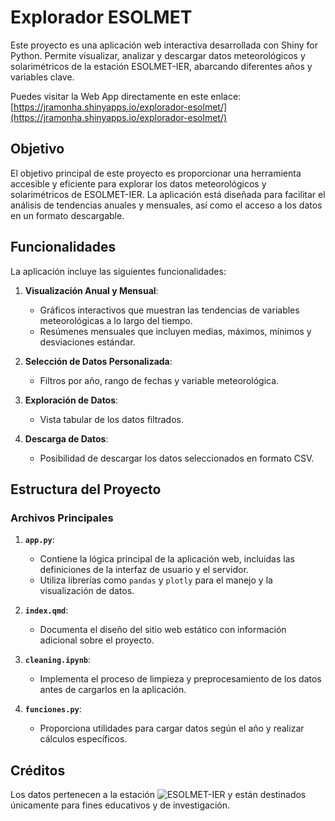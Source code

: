 # Explorador ESOLMET

Este proyecto es una aplicación web interactiva desarrollada con Shiny for Python. Permite visualizar, analizar y descargar datos meteorológicos y solarimétricos de la estación ESOLMET-IER, abarcando diferentes años y variables clave.

Puedes visitar la Web App directamente en este enlace:
[https://jramonha.shinyapps.io/explorador-esolmet/](https://jramonha.shinyapps.io/explorador-esolmet/)


## Objetivo

El objetivo principal de este proyecto es proporcionar una herramienta accesible y eficiente para explorar los datos meteorológicos y solarimétricos de ESOLMET-IER. La aplicación está diseñada para facilitar el análisis de tendencias anuales y mensuales, así como el acceso a los datos en un formato descargable.

## Funcionalidades

La aplicación incluye las siguientes funcionalidades:

1. **Visualización Anual y Mensual**:
   - Gráficos interactivos que muestran las tendencias de variables meteorológicas a lo largo del tiempo.
   - Resúmenes mensuales que incluyen medias, máximos, mínimos y desviaciones estándar.

2. **Selección de Datos Personalizada**:
   - Filtros por año, rango de fechas y variable meteorológica.

3. **Exploración de Datos**:
   - Vista tabular de los datos filtrados.

4. **Descarga de Datos**:
   - Posibilidad de descargar los datos seleccionados en formato CSV.

## Estructura del Proyecto

### Archivos Principales

1. **`app.py`**:
   - Contiene la lógica principal de la aplicación web, incluidas las definiciones de la interfaz de usuario y el servidor.
   - Utiliza librerías como `pandas` y `plotly` para el manejo y la visualización de datos.

2. **`index.qmd`**:
   - Documenta el diseño del sitio web estático con información adicional sobre el proyecto.

3. **`cleaning.ipynb`**:
   - Implementa el proceso de limpieza y preprocesamiento de los datos antes de cargarlos en la aplicación.

4. **`funciones.py`**:
   - Proporciona utilidades para cargar datos según el año y realizar cálculos específicos.
  
## Créditos
Los datos pertenecen a la estación ![ESOLMET-IER](https://esolmet.ier.unam.mx/) y están destinados únicamente para fines educativos y de investigación.
